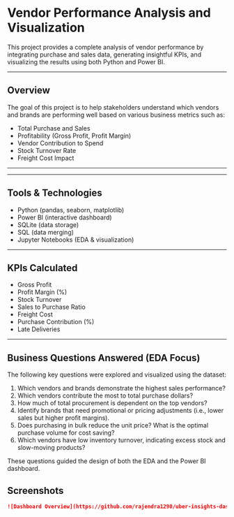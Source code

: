# Vendor Performance Analysis and Visualization

This project provides a complete analysis of vendor performance by integrating purchase and sales data, generating insightful KPIs, and visualizing the results using both Python and Power BI.

---

## Overview

The goal of this project is to help stakeholders understand which vendors and brands are performing well based on various business metrics such as:

- Total Purchase and Sales
- Profitability (Gross Profit, Profit Margin)
- Vendor Contribution to Spend
- Stock Turnover Rate
- Freight Cost Impact

---

---

## Tools & Technologies

- Python (pandas, seaborn, matplotlib)
- Power BI (interactive dashboard)
- SQLite (data storage)
- SQL (data merging)
- Jupyter Notebooks (EDA & visualization)

---

## KPIs Calculated

- Gross Profit
- Profit Margin (%)
- Stock Turnover
- Sales to Purchase Ratio
- Freight Cost
- Purchase Contribution (%)
- Late Deliveries

---

## Business Questions Answered (EDA Focus)

The following key questions were explored and visualized using the dataset:

1. Which vendors and brands demonstrate the highest sales performance?
2. Which vendors contribute the most to total purchase dollars?
3. How much of total procurement is dependent on the top vendors?
4. Identify brands that need promotional or pricing adjustments (i.e., lower sales but higher profit margins).
5. Does purchasing in bulk reduce the unit price? What is the optimal purchase volume for cost saving?
6. Which vendors have low inventory turnover, indicating excess stock and slow-moving products?

These questions guided the design of both the EDA and the Power BI dashboard.


##  Screenshots


```markdown
![Dashboard Overview](https://github.com/rajendra1290/uber-insights-dashboard/blob/main/Snapshot_3.png)
